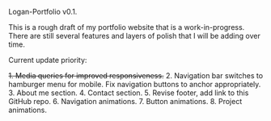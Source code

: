 Logan-Portfolio v0.1.

This is a rough draft of my portfolio website that is a work-in-progress. There are still several features and layers of polish that I will be adding over time.

Current update priority:

~~1. Media queries for improved responsiveness.~~
2. Navigation bar switches to hamburger menu for mobile.
    Fix navigation buttons to anchor appropriately.
3. About me section.
4. Contact section.
5. Revise footer, add link to this GitHub repo.
6. Navigation animations.
7. Button animations.
8. Project animations.